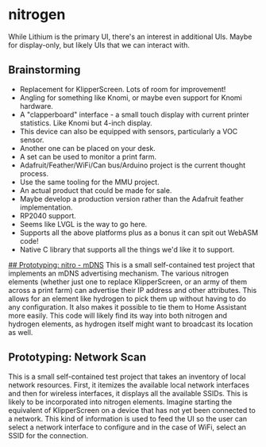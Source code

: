 # nitrogen
While Lithium is the primary UI, there's an interest in additional UIs. Maybe for display-only, but likely UIs that we can interact with.

## Brainstorming
- Replacement for KlipperScreen. Lots of room for improvement!
- Angling for something like Knomi, or maybe even support for Knomi hardware.
- A "clapperboard" interface - a small touch display with current printer statistics. Like Knomi but 4-inch display.
- This device can also be equipped with sensors, particularly a VOC sensor.
- Another one can be placed on your desk.
- A set can be used to monitor a print farm.
- Adafruit/Feather/WiFi/Can bus/Arduino project is the current thought process.
- Use the same tooling for the MMU project.
- An actual product that could be made for sale.
- Maybe develop a production version rather than the Adafruit feather implementation.
- RP2040 support.
- Seems like LVGL is the way to go here.
- Supports all the above platforms plus as a bonus it can spit out WebASM code!
- Native C library that supports all the things we'd like it to support.

[## Prototyping: nitro - mDNS](https://github.com/500Foods/Philement/blob/main/elements/007-nitrogen/nitro/README.md)
This is a small self-contained test project that implements an mDNS advertising mechanism. 
The various nitrogen elements (whether just one to replace KlipperScreen, or an army of them across a print farm) can advertise their IP address and other attributes.
This allows for an element like hydrogen to pick them up without having to do any configuration. It also makes it possible to tie them to Home Assistant more easily.
This code will likely find its way into both nitrogen and hydrogen elements, as hydrogen itself might want to broadcast its location as well.

## Prototyping: Network Scan
This is a small self-contained test project that takes an inventory of local network resources. First, it itemizes the available local network interfaces and then for
wireless interfaces, it displays all the available SSIDs. This is likely to be incorporated into nitrogen elements. Imagine starting the equivalent of KlipperScreen
on a device that has not yet been connected to a network. This kind of information is used to feed the UI so the user can select a network interface to configure
and in the case of WiFi, select an SSID for the connection. 
